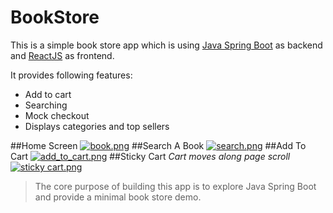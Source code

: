 # BookStore
This is a simple book store app which is using [Java Spring Boot](http://projects.spring.io/spring-boot/) as backend and [ReactJS](https://facebook.github.io/react/index.html) as frontend.

It provides following features:
 - Add to cart
 - Searching
 - Mock checkout
 - Displays categories and top sellers

##Home Screen
[![book.png](https://s9.postimg.org/p7ninnrof/book.png)](https://postimg.org/image/exl3of1sr/)
##Search A Book
[![search.png](https://s9.postimg.org/4o0f21xin/search.png)](https://postimg.org/image/99wjaej1n/)
##Add To Cart
[![add_to_cart.png](https://s10.postimg.org/ktizk1r0p/add_to_cart.png)](https://postimg.org/image/gke9hvnr9/)
##Sticky Cart
*Cart moves along page scroll*
[![sticky cart.png](https://s10.postimg.org/6daxeb5hl/sticky_cart.png)](https://postimg.org/image/k6za3cy2t/)

>The core purpose of building this app is to explore Java Spring Boot and provide a minimal book store demo.
